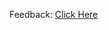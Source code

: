 Feedback: [Click Here](https://docs.google.com/forms/d/1pw5SuOMMZQfuni4ZuEUZq7WLCfKNGziBMpQl17U-d-0/prefill1)
